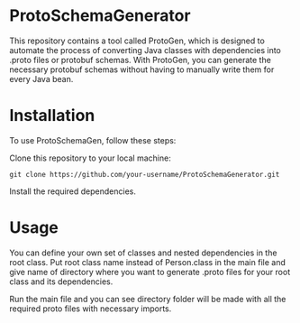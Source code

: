 # ProtoSchemaGenerator
This repository contains a tool called ProtoGen, which is designed to automate the process of converting Java classes with dependencies into .proto files or protobuf schemas. With ProtoGen, you can generate the necessary protobuf schemas without having to manually write them for every Java bean.

# Installation
To use ProtoSchemaGen, follow these steps:

Clone this repository to your local machine:

`git clone https://github.com/your-username/ProtoSchemaGenerator.git`

Install the required dependencies.

# Usage

You can define your own set of classes and nested dependencies in the root class.
Put root class name instead of Person.class in the main file and give name of directory where you want to generate .proto files for your root class and its dependencies.

Run the main file and you can see directory folder will be made with all the required proto files with necessary imports.
